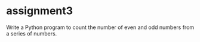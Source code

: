 # assignment3
Write a Python program to count the number of even and odd numbers from a series of numbers.
